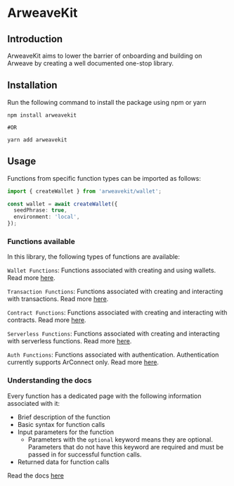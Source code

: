 # ArweaveKit

## Introduction

ArweaveKit aims to lower the barrier of onboarding and building on Arweave by creating a well documented one-stop library.

## Installation

Run the following command to install the package using npm or yarn

```
npm install arweavekit

#OR

yarn add arweavekit
```

## Usage

Functions from specific function types can be imported as follows:

```ts
import { createWallet } from 'arweavekit/wallet';

const wallet = await createWallet({
  seedPhrase: true,
  environment: 'local',
});
```

### Functions available

In this library, the following types of functions are available:

`Wallet Functions`: Functions associated with creating and using wallets. Read more [here](https://docs.arweavekit.com/wallets/introduction).

`Transaction Functions`: Functions associated with creating and interacting with transactions. Read more [here](https://docs.arweavekit.com/transactions/introduction).

`Contract Functions`: Functions associated with creating and interacting with contracts. Read more [here](https://docs.arweavekit.com/smart-contracts/introduction-to-smart-contracts).

`Serverless Functions`: Functions associated with creating and interacting with serverless functions. Read more [here](https://docs.arweavekit.com/serverless-functions/introduction-to-serverless-functions).

`Auth Functions`: Functions associated with authentication. Authentication currently supports ArConnect only. Read more [here](https://docs.arweavekit.com/auth/introduction-to-auth).

### Understanding the docs

Every function has a dedicated page with the following information associated with it:

- Brief description of the function
- Basic syntax for function calls
- Input parameters for the function
  - Parameters with the `optional` keyword means they are optional. Parameters that do not have this keyword are required and must be passed in for successful function calls.
- Returned data for function calls

Read the docs [here](https://community-labs.gitbook.io/arweavekit-docs/permawebjs/introduction)
